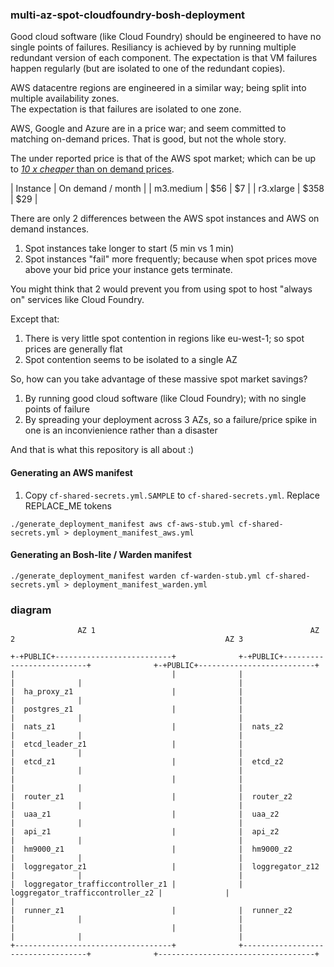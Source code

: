 ### multi-az-spot-cloudfoundry-bosh-deployment

Good cloud software (like Cloud Foundry) should be engineered to have no single points of failures.
Resiliancy is achieved by by running multiple redundant version of each component.
The expectation is that VM failures happen regularly (but are isolated to one of the redundant copies).

AWS datacentre regions are engineered in a similar way; being split into multiple availability zones.  
The expectation is that failures are isolated to one zone.

AWS, Google and Azure are in a price war; and seem committed to matching on-demand prices.  That is good, but not the whole story.

The under reported price is that of the AWS spot market; which can be up to [*10 x cheaper* than on demand prices](http://ec2pricing.iconara.info/#!/eu-west-1?sort=ram:desc&os=linux&period=monthly).

| Instance | On demand / month | 
| m3.medium | $56 | $7 |
| r3.xlarge | $358 | $29 |

There are only 2 differences between the AWS spot instances and AWS on demand instances.
1.  Spot instances take longer to start (5 min vs 1 min)
2.  Spot instances "fail" more frequently; because when spot prices move above your bid price your instance gets terminate.

You might think that 2 would prevent you from using spot to host "always on" services like Cloud Foundry.

Except that:
1. There is very little spot contention in regions like eu-west-1; so spot prices are generally flat
2. Spot contention seems to be isolated to a single AZ

So, how can you take advantage of these massive spot market savings?

1.  By running good cloud software (like Cloud Foundry); with no single points of failure
2.  By spreading your deployment across 3 AZs, so a failure/price spike in one is an inconvienience rather than a disaster

And that is what this repository is all about :)

#### Generating an AWS manifest

1.  Copy `cf-shared-secrets.yml.SAMPLE` to `cf-shared-secrets.yml`.  Replace REPLACE_ME tokens

```
./generate_deployment_manifest aws cf-aws-stub.yml cf-shared-secrets.yml > deployment_manifest_aws.yml
```

#### Generating an Bosh-lite / Warden manifest
```
./generate_deployment_manifest warden cf-warden-stub.yml cf-shared-secrets.yml > deployment_manifest_warden.yml
```


### diagram
```
               AZ 1                                                AZ 2                                               AZ 3                 
                                                                                                                                           
+-+PUBLIC+--------------------------+              +-+PUBLIC+--------------------------+              +-+PUBLIC+--------------------------+
|                                   |              |                                   |              |                                   |
|  ha_proxy_z1                      |              |                                   |              |                                   |
|  postgres_z1                      |              |                                   |              |                                   |
|  nats_z1                          |              |  nats_z2                          |              |                                   |
|  etcd_leader_z1                   |              |                                   |              |                                   |
|  etcd_z1                          |              |  etcd_z2                          |              |                                   |
|                                   |              |                                   |              |                                   |
|  router_z1                        |              |  router_z2                        |              |                                   |
|  uaa_z1                           |              |  uaa_z2                           |              |                                   |
|  api_z1                           |              |  api_z2                           |              |                                   |
|  hm9000_z1                        |              |  hm9000_z2                        |              |                                   |
|  loggregator_z1                   |              |  loggregator_z12                  |              |                                   |
|  loggregator_trafficcontroller_z1 |              |  loggregator_trafficcontroller_z2 |              |                                   |
|  runner_z1	                    |              |  runner_z2                        |              |                                   |
|                                   |              |                                   |              |                                   |
+-----------------------------------+              +-----------------------------------+              +-----------------------------------+

```